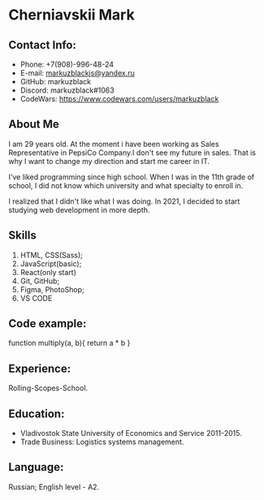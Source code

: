 # Cherniavskii Mark
## Contact Info:
* Phone: +7(908)-996-48-24
* E-mail: markuzblackjs@yandex.ru
* GitHub: markuzblack
* Discord: markuzblack#1063
* CodeWars: https://www.codewars.com/users/markuzblack

## About Me

I am 29 years old. At the moment i have been working as Sales Representative in PepsiCo Company.I don't see my future in sales. That is why I want to change my direction and start me career in IT.

I've liked programming since high school. When I was in the 11th grade of school, I did not know which university and what specialty to enroll in.

I realized that I didn't like what I was doing. In 2021, I decided to start studying web development in more depth.

## Skills
1. HTML, CSS(Sass);
2. JavaScript(basic);
3. React(only start)
4. Git, GitHub;
5. Figma, PhotoShop;
6. VS CODE

## Code example:
function multiply(a, b){
 return a * b
}

## Experience:
Rolling-Scopes-School.
## Education:
- Vladivostok State University of Economics and Service 2011-2015.
- Trade Business: Logistics systems management.

## Language:
Russian;
English level - A2.